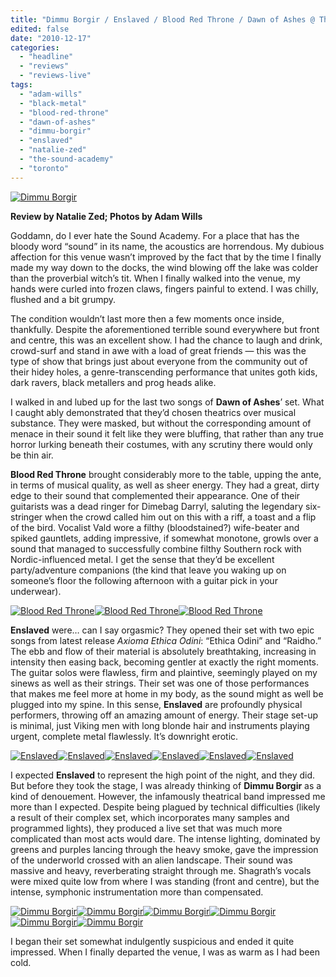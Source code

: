 ```yaml
---
title: "Dimmu Borgir / Enslaved / Blood Red Throne / Dawn of Ashes @ The Sound Academy, Toronto ON, December 12 2010"
edited: false
date: "2010-12-17"
categories:
  - "headline"
  - "reviews"
  - "reviews-live"
tags:
  - "adam-wills"
  - "black-metal"
  - "blood-red-throne"
  - "dawn-of-ashes"
  - "dimmu-borgir"
  - "enslaved"
  - "natalie-zed"
  - "the-sound-academy"
  - "toronto"
---
```


[![](http://www.hellbound.ca/wp-content/uploads/2010/12/IMG_3534-Edit-595x396.jpg "Dimmu Borgir")](http://www.hellbound.ca/wp-content/uploads/2010/12/IMG_3534-Edit.jpg)

**Review by Natalie Zed; Photos by Adam Wills**

Goddamn, do I ever hate the Sound Academy. For a place that has the bloody word “sound” in its name, the acoustics are horrendous. My dubious affection for this venue wasn’t improved by the fact that by the time I finally made my way down to the docks, the wind blowing off the lake was colder than the proverbial witch’s tit. When I finally walked into the venue, my hands were curled into frozen claws, fingers painful to extend. I was chilly, flushed and a bit grumpy.

The condition wouldn’t last more then a few moments once inside, thankfully. Despite the aforementioned terrible sound everywhere but front and centre, this was an excellent show. I had the chance to laugh and drink, crowd-surf and stand in awe with a load of great friends — this was the type of show that brings just about everyone from the community out of their hidey holes, a genre-transcending performance that unites goth kids, dark ravers, black metallers and prog heads alike.

I walked in and lubed up for the last two songs of **Dawn of Ashes**’ set. What I caught ably demonstrated that they’d chosen theatrics over musical substance. They were masked, but without the corresponding amount of menace in their sound it felt like they were bluffing, that rather than any true horror lurking beneath their costumes, with any scrutiny there would only be thin air.

**Blood Red Throne** brought considerably more to the table, upping the ante, in terms of musical quality, as well as sheer energy. They had a great, dirty edge to their sound that complemented their appearance. One of their guitarists was a dead ringer for Dimebag Darryl, saluting the legendary six-stringer when the crowd called him out on this with a riff, a toast and a flip of the bird. Vocalist Vald wore a filthy (bloodstained?) wife-beater and spiked gauntlets, adding impressive, if somewhat monotone, growls over a sound that managed to successfully combine filthy Southern rock with Nordic-influenced metal. I get the sense that they’d be excellent party/adventure companions (the kind that leave you waking up on someone’s floor the following afternoon with a guitar pick in your underwear).

[![](http://www.hellbound.ca/wp-content/uploads/2010/12/IMG_2944-150x150.jpg "Blood Red Throne")](http://www.hellbound.ca/wp-content/uploads/2010/12/IMG_2944.jpg)[![](http://www.hellbound.ca/wp-content/uploads/2010/12/IMG_2978-150x150.jpg "Blood Red Throne")](http://www.hellbound.ca/wp-content/uploads/2010/12/IMG_2978.jpg)[![](http://www.hellbound.ca/wp-content/uploads/2010/12/IMG_2985-150x150.jpg "Blood Red Throne")](http://www.hellbound.ca/wp-content/uploads/2010/12/IMG_2985.jpg)

**Enslaved** were… can I say orgasmic? They opened their set with two epic songs from latest release _Axioma Ethica Odini_: “Ethica Odini” and “Raidho.” The ebb and flow of their material is absolutely breathtaking, increasing in intensity then easing back, becoming gentler at exactly the right moments. The guitar solos were flawless, firm and plaintive, seemingly played on my sinews as well as their strings. Their set was one of those performances that makes me feel more at home in my body, as the sound might as well be plugged into my spine. In this sense, **Enslaved** are profoundly physical performers, throwing off an amazing amount of energy. Their stage set-up is minimal, just Viking men with long blonde hair and instruments playing urgent, complete metal flawlessly. It’s downright erotic.

[![](http://www.hellbound.ca/wp-content/uploads/2010/12/IMG_3011-Edit-150x150.jpg "Enslaved")](http://www.hellbound.ca/wp-content/uploads/2010/12/IMG_3011-Edit.jpg)[![](http://www.hellbound.ca/wp-content/uploads/2010/12/IMG_3101-Edit-150x150.jpg "Enslaved")](http://www.hellbound.ca/wp-content/uploads/2010/12/IMG_3101-Edit.jpg)[![](http://www.hellbound.ca/wp-content/uploads/2010/12/IMG_3157-Edit-150x150.jpg "Enslaved")](http://www.hellbound.ca/wp-content/uploads/2010/12/IMG_3157-Edit.jpg)[![](http://www.hellbound.ca/wp-content/uploads/2010/12/IMG_3216-150x150.jpg "Enslaved")](http://www.hellbound.ca/wp-content/uploads/2010/12/IMG_3216.jpg)[![](http://www.hellbound.ca/wp-content/uploads/2010/12/IMG_3070-150x150.jpg "Enslaved")](http://www.hellbound.ca/wp-content/uploads/2010/12/IMG_3070.jpg)[![](http://www.hellbound.ca/wp-content/uploads/2010/12/IMG_3307-150x150.jpg "Enslaved")](http://www.hellbound.ca/wp-content/uploads/2010/12/IMG_3307.jpg)

I expected **Enslaved** to represent the high point of the night, and they did. But before they took the stage, I was already thinking of **Dimmu Borgir** as a kind of denouement. However, the infamously theatrical band impressed me more than I expected. Despite being plagued by technical difficulties (likely a result of their complex set, which incorporates many samples and programmed lights), they produced a live set that was much more complicated than most acts would dare. The intense lighting, dominated by greens and purples lancing through the heavy smoke, gave the impression of the underworld crossed with an alien landscape. Their sound was massive and heavy, reverberating straight through me. Shagrath’s vocals were mixed quite low from where I was standing (front and centre), but the intense, symphonic instrumentation more than compensated.

[![](http://www.hellbound.ca/wp-content/uploads/2010/12/IMG_3370-150x150.jpg "Dimmu Borgir")](http://www.hellbound.ca/wp-content/uploads/2010/12/IMG_3370.jpg)[![](http://www.hellbound.ca/wp-content/uploads/2010/12/IMG_3388-150x150.jpg "Dimmu Borgir")](http://www.hellbound.ca/wp-content/uploads/2010/12/IMG_3388.jpg)[![](http://www.hellbound.ca/wp-content/uploads/2010/12/IMG_3408-150x150.jpg "Dimmu Borgir")](http://www.hellbound.ca/wp-content/uploads/2010/12/IMG_3408.jpg)[![](http://www.hellbound.ca/wp-content/uploads/2010/12/IMG_3417-150x150.jpg "Dimmu Borgir")](http://www.hellbound.ca/wp-content/uploads/2010/12/IMG_3417.jpg)[![](http://www.hellbound.ca/wp-content/uploads/2010/12/IMG_3503-150x150.jpg "Dimmu Borgir")](http://www.hellbound.ca/wp-content/uploads/2010/12/IMG_3503.jpg)[![](http://www.hellbound.ca/wp-content/uploads/2010/12/IMG_3489-150x150.jpg "Dimmu Borgir")](http://www.hellbound.ca/wp-content/uploads/2010/12/IMG_3489.jpg)

I began their set somewhat indulgently suspicious and ended it quite impressed. When I finally departed the venue, I was as warm as I had been cold.
